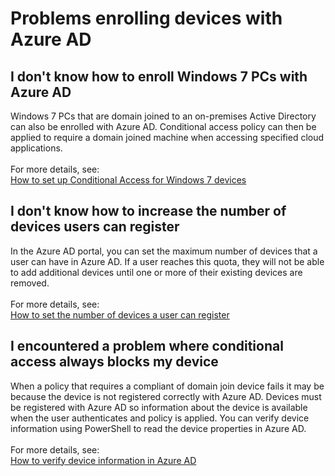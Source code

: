 <properties
    pageTitle="Problems enrolling devices with Azure AD"
    description="Problems enrolling devices with Azure AD"
    service="microsoft.aad"
    resource="Microsoft_AAD_IAM"
    authors="jcardena"
    displayOrder="4"
    selfHelpType="resource"
    supportTopicIds=""
    resourceTags="conditionalaccess_overview"
    productPesIds=""
    cloudEnvironments="public"
/>

# Problems enrolling devices with Azure AD

## **I don't know how to enroll Windows 7 PCs with Azure AD**

Windows 7 PCs that are domain joined to an on-premises Active Directory can also be enrolled with Azure AD. Conditional access policy can then be applied to require a domain joined machine when accessing specified cloud applications.
<br><br>
For more details, see:
<br>
[How to set up Conditional Access for Windows 7 devices](https://docs.microsoft.com/azure/active-directory/active-directory-conditional-access-automatic-device-registration-setup)


## **I don't know how to increase the number of devices users can register**

In the Azure AD portal, you can set the maximum number of devices that a user can have in Azure AD. If a user reaches this quota, they will not be able to add additional devices until one or more of their existing devices are removed.
<br><br>
For more details, see:
<br>
[How to set the number of devices a user can register](https://docs.microsoft.com/azure/active-directory/active-directory-azureadjoin-setup)


## **I encountered a problem where conditional access always blocks my device**

When a policy that requires a compliant of domain join device fails it may be because the device is not registered correctly with Azure AD. Devices must be registered with Azure AD so information about the device is available when the user authenticates and policy is applied. You can verify device information using PowerShell to read the device properties in Azure AD. 
<br><br>
For more details, see:
<br>
[How to verify device information in Azure AD](https://docs.microsoft.com/azure/active-directory/active-directory-conditional-access-automatic-device-registration-setup)